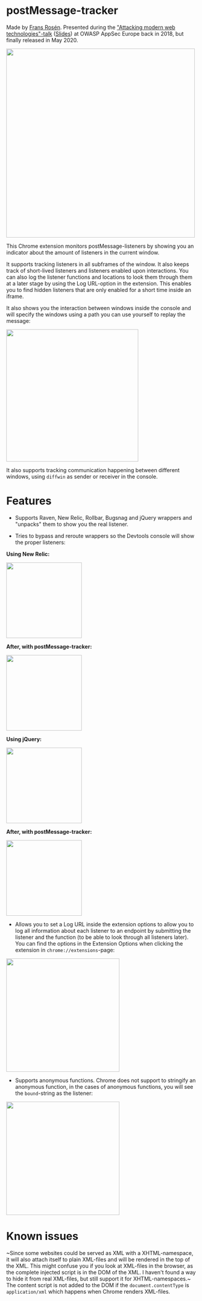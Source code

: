 # postMessage-tracker

Made by [Frans Rosén](https://twitter.com/fransrosen). Presented during the ["Attacking modern web technologies"-talk](https://www.youtube.com/watch?v=oJCCOnF25JU) ([Slides](https://speakerdeck.com/fransrosen/owasp-appseceu-2018-attacking-modern-web-technologies)) at OWASP AppSec Europe back in 2018, but finally released in May 2020.

<img src="https://github.com/fransr/postMessage-tracker/raw/docs-images/images/listener-uber.png" width="500" />

This Chrome extension monitors postMessage-listeners by showing you an indicator about the amount of listeners in the current window.

It supports tracking listeners in all subframes of the window. It also keeps track of short-lived listeners and listeners enabled upon interactions. You can also log the listener functions and locations to look them through them at a later stage by using the Log URL-option in the extension. This enables you to find hidden listeners that are only enabled for a short time inside an iframe.

It also shows you the interaction between windows inside the console and will specify the windows using a path you can use yourself to replay the message:

<img src="https://github.com/fransr/postMessage-tracker/raw/docs-images/images/console.png" width="350" />

It also supports tracking communication happening between different windows, using `diffwin` as sender or receiver in the console.

# Features

* Supports Raven, New Relic, Rollbar, Bugsnag and jQuery wrappers and "unpacks" them to show you the real listener.

* Tries to bypass and reroute wrappers so the Devtools console will show the proper listeners:

**Using New Relic:**

<img src="https://github.com/fransr/postMessage-tracker/raw/docs-images/images/before.png" width="200" />

**After, with postMessage-tracker:**

<img src="https://github.com/fransr/postMessage-tracker/raw/docs-images/images/after.png" width="200" />

**Using jQuery:**

<img src="https://github.com/fransr/postMessage-tracker/raw/docs-images/images/before-jquery.png" width="200" />

**After, with postMessage-tracker:**

<img src="https://github.com/fransr/postMessage-tracker/raw/docs-images/images/after-jquery.png" width="200" />

* Allows you to set a Log URL inside the extension options to allow you to log all information about each listener to an endpoint by submitting the listener and the function (to be able to look through all listeners later). You can find the options in the Extension Options when clicking the extension in `chrome://extensions`-page:

<img src="https://github.com/fransr/postMessage-tracker/raw/docs-images/images/options.png" width="300" />

* Supports anonymous functions. Chrome does not support to stringify an anonymous function, in the cases of anonymous functions, you will see the `bound`-string as the listener:

<img src="https://github.com/fransr/postMessage-tracker/raw/docs-images/images/anonymous.png" width="300" />


# Known issues

~Since some websites could be served as XML with a XHTML-namespace, it will also attach itself to plain XML-files and will be rendered in the top of the XML. This might confuse you if you look at XML-files in the browser, as the complete injected script is in the DOM of the XML. I haven't found a way to hide it from real XML-files, but still support it for XHTML-namespaces.~ The content script is not added to the DOM if the `document.contentType` is `application/xml` which happens when Chrome renders XML-files.

